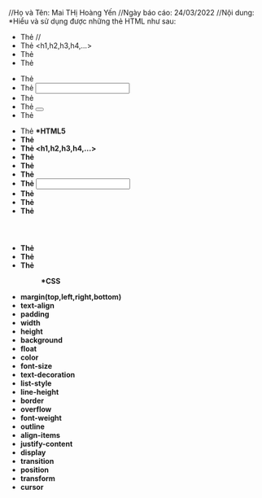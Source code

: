 //Họ và Tên: Mai THị Hoàng Yến
//Ngày báo cáo: 24/03/2022
//Nội dung: 
*Hiểu và sử dụng được những thẻ HTML như sau:
- Thẻ //<meta>
- Thẻ <h1,h2,h3,h4,...>
- Thẻ <div>
- Thẻ <form>
- Thẻ <link rel="">
- Thẻ <input>
- Thẻ <label>
- Thẻ <button>
- Thẻ <p>
- Thẻ <b>
 *HTML5
- Thẻ <meta>
- Thẻ <h1,h2,h3,h4,...>
- Thẻ <div>
- Thẻ <article>
- Thẻ <link rel="">
- Thẻ <input>
- Thẻ <img>
- Thẻ <nav>
- Thẻ <header>
- Thẻ <footer>
- Thẻ <form>
- Thẻ <menu>
 *CSS
- margin(top,left,right,bottom)
- text-align 
- padding
- width
- height
- background
- float
- color
- font-size
- text-decoration
- list-style
- line-height
- border
- overflow
- font-weight
- outline
- align-items
- justify-content
- display
- transition
- position
- transform
- cursor
